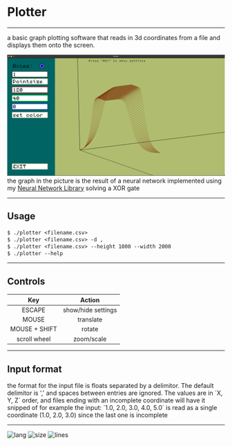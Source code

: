 # Plotter
---
a basic graph plotting software that reads in 3d coordinates from a file and displays them onto the screen.

![](https://github.com/BjorneEk/plotter/blob/main/images/Plotter.png?raw=true)
the graph in the picture is the result of a neural network implemented using my [Neural Network Library](https://github.com/BjorneEk/NL-nerual-library) solving a XOR gate

---

## **Usage**
```
$ ./plotter <filename.csv>
$ ./plotter <filename.csv> -d ,
$ ./plotter <filename.csv> --height 1000 --width 2000
$ ./plotter --help
```
---

## **Controls**
| Key              | Action                  |
|:----------------:|:-----------------------:|
|ESCAPE            |   show/hide settings    |
|MOUSE             |       translate         |
|MOUSE + SHIFT     |        rotate           |
| scroll wheel     |      zoom/scale         |

---

## **Input format**

the format for the input file is floats separated by a delimitor. The default delimitor is ','
and spaces between entries are ignored. The values are in ´X, Y, Z´ order, and files ending with an incomplete
coordinate will have it snipped of for example the input: ´1.0, 2.0, 3.0, 4.0, 5.0´ is read as a single coordinate (1.0, 2.0, 3.0)
since the last one is incomplete

---
<img alt="lang" src="https://img.shields.io/github/languages/top/bjorneek/plotter"/>
<img alt="size" src="https://img.shields.io/github/repo-size/bjorneek/plotter"/>
<img alt="lines" src="https://img.shields.io/tokei/lines/github/bjorneek/plotter"/>
